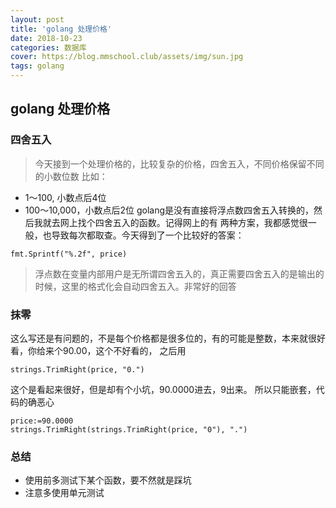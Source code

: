 ```yaml
---
layout: post
title: 'golang 处理价格'
date: 2018-10-23
categories: 数据库
cover: https://blog.mmschool.club/assets/img/sun.jpg
tags: golang
---
```


## golang 处理价格

### 四舍五入
> 今天接到一个处理价格的，比较复杂的价格，四舍五入，不同价格保留不同的小数位数
比如：
* 1～100, 小数点后4位
* 100～10,000，小数点后2位
golang是没有直接将浮点数四舍五入转换的，然后我就去网上找个四舍五入的函数。记得网上的有
两种方案，我都感觉很一般，也导致每次都取查。今天得到了一个比较好的答案：
```
fmt.Sprintf("%.2f", price)
```
> 浮点数在变量内部用户是无所谓四舍五入的，真正需要四舍五入的是输出的时候，这里的格式化会自动四舍五入。非常好的回答

### 抹零
这么写还是有问题的，不是每个价格都是很多位的，有的可能是整数，本来就很好看，你给来个90.00，这个不好看的，
之后用
```
strings.TrimRight(price, "0.")
```
这个是看起来很好，但是却有个小坑，90.0000进去，9出来。
所以只能嵌套，代码的确恶心
```
price:=90.0000
strings.TrimRight(strings.TrimRight(price, "0"), ".")
```

### 总结
* 使用前多测试下某个函数，要不然就是踩坑
* 注意多使用单元测试